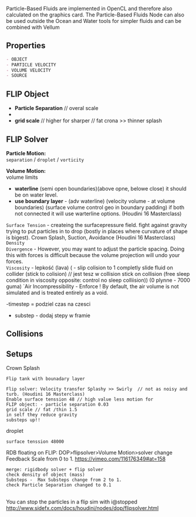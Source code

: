 
Particle-Based Fluids are implemented in OpenCL and therefore also calculated on the graphics card. The Particle-Based Fluids Node can also be used outside the Ocean and Water tools for simpler fluids and can be combined with Vellum

## Properties
```md
- OBJECT 
- PARTICLE VELOCITY
- VOLUME VELOCITY
- SOURCE 
```
## FLIP Object

-  **Particle Separation** // overal scale 
- 
- **grid scale** // higher for sharper // fat crona >> thinner splash
## FLIP Solver 

**Particle Motion:**  
`separation` / `droplet` / `vorticity`   

**Volume Motion:**  
volume limits
- **waterline** (semi open boundaries)(above opne, belowe close) it should be on water level. 
- **use boundary layer** - (adv waterline) (velocity volume - at volume boundaries) (surface volume control geo in boundary padding) if both not connected it will use warterline options. (Houdini 16 Masterclass)

`Surface Tension` - createing the surfacepressure field. fight against gravity trying to put particles in to drop (bostly in places where curvature of shape is bigest). Crown Splash, Suction, Avoidance (Houdini 16 Masterclass)
`Density`  
`Divergence` - However, you may want to adjust the particle spacing. Doing this with forces is difficult because the volume projection will undo your forces.  
`Viscosity` - lepkość (lava) (    - slip colision to 1 completly slide fluid on collider  (stick to colision) // jest tesz w collision stick on collision (free sleep condition  in viscosity opposite: control no sleep colliision)) (0 plynne - 7000 guma) 
`Air Incompressibility - Enforce ! By default, the air volume is not simulated and is treated entirely as a void.   


-timestep = podziel czas na czesci   
- substep - dodaj stepy w framie  

## Collisions

## Setups
Crown Splash 
```
Flip tank with bounadary layer 

Flip solver: Velocity transfer Splashy >> Swirly  // not as noisy and turb. (Houdini 16 Masterclass)
Enable surface tenssion 48 // high value less motion for 
FLIP object: - particle separation 0.03
grid scale // fat /thin 1.5
in self they reduce gravity 
substeps up!!
```
droplet 
```
surface tenssion 48000
```
RDB floating on FLIP:   DOP>flipsolver>Volume Motion>solver change Feedback Scale from 0 to 1.   https://vimeo.com/116176349#at=158
```
merge: rigidbody solver + flip solver 
check density of object (mass)  
Substeps -  Max Substeps change from 2 to 1.  
check Particle Separation changed to 0.1  
```

## ###

You can stop the particles in a flip sim with i@stopped
http://www.sidefx.com/docs/houdini/nodes/dop/flipsolver.html
